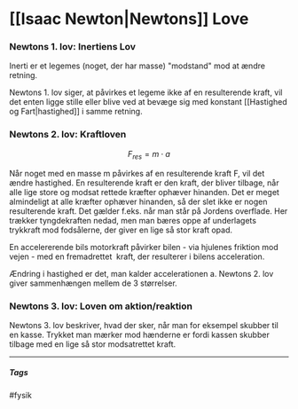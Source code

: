 # [[Isaac Newton|Newtons]] Love

### Newtons 1. lov: Inertiens Lov
Inerti er et legemes (noget, der har masse) "modstand" mod at ændre retning.

Newtons 1. lov siger, at påvirkes et legeme ikke af en resulterende kraft, vil det enten ligge stille eller blive ved at bevæge sig med konstant [[Hastighed og Fart|hastighed]] i samme retning.

### Newtons 2. lov: Kraftloven

$$F_{res} = m \cdot a$$

Når noget med en masse m påvirkes af en resulterende kraft F, vil det ændre hastighed. En resulterende kraft er den kraft, der bliver tilbage, når alle lige store og modsat rettede kræfter ophæver hinanden. Det er meget almindeligt at alle kræfter ophæver hinanden, så der slet ikke er nogen resulterende kraft. Det gælder f.eks. når man står på Jordens overflade. Her trækker tyngdekraften nedad, men man bæres oppe af underlagets trykkraft mod fodsålerne, der giver en lige så stor kraft opad.  

En accelererende bils motorkraft påvirker bilen - via hjulenes friktion mod vejen - med en fremadrettet  kraft, der resulterer i bilens acceleration.

Ændring i hastighed er det, man kalder accelerationen a. Newtons 2. lov giver sammenhængen mellem de 3 størrelser.

### Newtons 3. lov: Loven om aktion/reaktion

Newtons 3. lov beskriver, hvad der sker, når man for eksempel skubber til en kasse. Trykket man mærker mod hænderne er fordi kassen skubber tilbage med en lige så stor modsatrettet kraft.











---
##### Tags
#fysik 